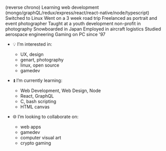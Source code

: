 (reverse chrono)
Learning web development (mongo/graphQL/redux/express/react/react-native/node/typescript)
Switched to Linux
Went on a 3 week road trip
Freelanced as portrait and event photographer
Taught at a youth development non-profit in photography
Snowboarded in Japan
Employed in aircraft logistics
Studied aerospace engineering
Gaming on PC since '97

- 💡 I’m interested in:
  - UX, design
  - genart, photography
  - linux, open source
  - gamedev
  
- ⏫ I’m currently learning:
  - Web Development, Web Design, Node
  - React, GraphQL
  - C, bash scripting
  - HTML canvas
  
- 🌐 I’m looking to collaborate on:
  - web apps
  - gamedev
  - computer visual art
  - crypto gaming

<!--- 📡 How to reach me:
  - TBD
---!>

<!---
protofarer/protofarer is a ✨ special ✨ repository because its `README.md` (this file) appears on your GitHub profile.
You can click the Preview link to take a look at your changes.
--->
